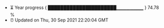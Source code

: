 - ⏳ Year progress { ██████████████████████▁▁▁▁▁▁▁▁ } 74.78 %
- ⏰ Updated on Thu, 30 Sep 2021 22:20:04 GMT

